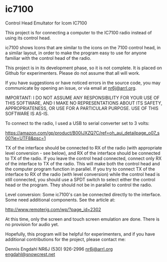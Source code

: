 # ic7100
Control Head Emultator for Icom IC7100

This project is for connecting a computer to the IC7100 radio instead of using its control head.

ic7100 shows Icons that are similar to the icons on the 7100 control head, in a similar layout, in order to make the program easy to use for anyone familiar with the control head of the radio.

This project is in its development phase, so it is not complete.  It is placed on Github for experimenters.  Please do not assume that all will work.

If you have suggestions or have noticed errors in the source code, you may communicate by opening an issue, or via email at nr6j@arrl.org.

IMPORTANT: I DO NOT ASSUME ANY RESPONSIBILITY FOR YOUR USE OF THIS SOFTWARE, AND I MAKE NO REPRESENTATIONS ABOUT ITS SAFETY, APPROPRIATENESS, OR USE FOR A PARTICULAR PURPOSE.  USE OF THIS SOFTWARE IS AS-IS.

To connect to the radio, I used a USB to serial converter set to 3 volts:

https://amazon.com/gp/product/B00IJXZQ7C/ref=oh_aui_detailpage_o07_s00?ie=UTF8&psc=1

TX of the interface should be connected to RX of the radio (with appropriate level conversion - see below), and RX of the interface should be connected to TX of the radio.  If you leave the control head connected, connect only RX of the interface to TX of the radio.  This will make both the control head and the computer program function in parallel.  If you try to connect TX of the interface to RX of the radio (with level conversion) while the control head is still connected, you should use a SPDT switch to select either the control head or the program.  They should not be in parallel to control the radio.

Level conversion:  Some ic7100's can be connected directly to the interface.  Some need additional components.  See the article at:

http://www.remoterig.com/wp/?page_id=2302

At this time, only the screen and touch screen emulation are done.  There is no provision for audio yet.

Hopefully, this program will be helpful for experimenters, and if you have additional contributions for the project, please contact me:

Dennis Engdahl
NR6J
(530) 926-2996
nr6j@arrl.org
engdahl@snowcrest.net

